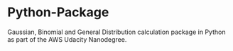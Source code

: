 # Python-Package
Gaussian, Binomial and General Distribution calculation package in Python as part of the AWS Udacity Nanodegree.
